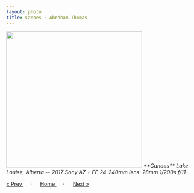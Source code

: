 ```yaml
---
layout: photo
title: Canoes · Abraham Thomas
---
```


<img src="/assets/photos/Canoes.jpg" width="360px" class="photo">

<i>
**Canoes**  
Lake Louise, Alberta -- 2017  
Sony A7 + FE 24-240mm lens: 28mm 1/200s f/11  
</i>

<a href="/gallery/marsh"> &laquo; Prev </a> &emsp; · &emsp; 
<a href="/gallery"> Home </a> &emsp; · &emsp; 
<a href="/gallery/canyon"> Next &raquo; </a>

